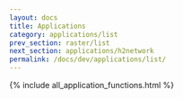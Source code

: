 ```yaml
---
layout: docs
title: Applications
category: applications/list
prev_section: raster/list
next_section: applications/h2network
permalink: /docs/dev/applications/list/
---
```


{% include all_application_functions.html %}
